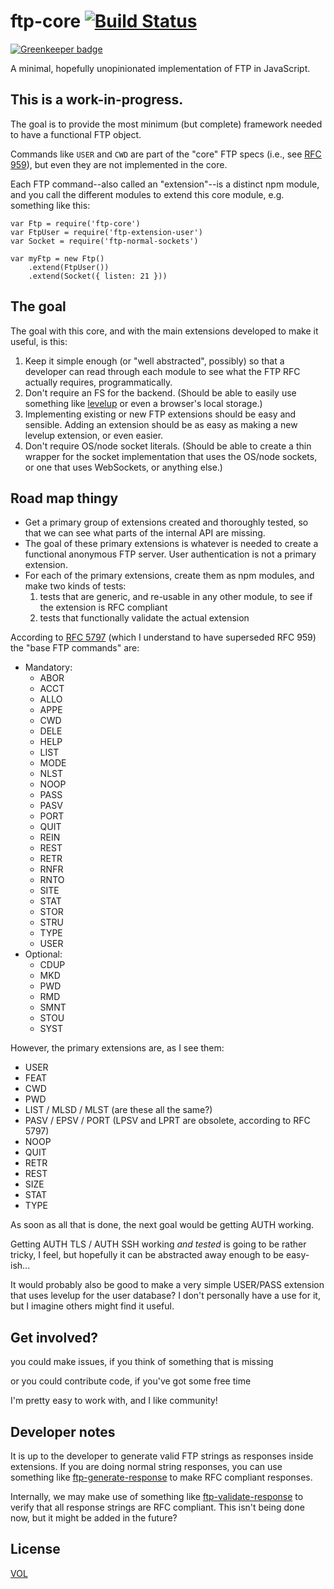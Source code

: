 # ftp-core [![Build Status](https://travis-ci.org/tobiaslabs/ftp-core.svg?branch=master)](https://travis-ci.org/tobiaslabs/ftp-core)

[![Greenkeeper badge](https://badges.greenkeeper.io/saibotsivad/ftp-core.svg)](https://greenkeeper.io/)

A minimal, hopefully unopinionated implementation of FTP in JavaScript.

## This is a work-in-progress.

The goal is to provide the most minimum (but complete) framework needed
to have a functional FTP object.

Commands like `USER` and `CWD` are part of the "core" FTP specs (i.e., 
see [RFC 959](https://tools.ietf.org/html/rfc959)), but even they are
not implemented in the core.

Each FTP command--also called an "extension"--is a distinct npm module,
and you call the different modules to extend this core module, e.g.
something like this:

	var Ftp = require('ftp-core')
	var FtpUser = require('ftp-extension-user')
	var Socket = require('ftp-normal-sockets')

	var myFtp = new Ftp()
		.extend(FtpUser())
		.extend(Socket({ listen: 21 }))

## The goal

The goal with this core, and with the main extensions developed to
make it useful, is this:

1. Keep it simple enough (or "well abstracted", possibly) so that a
	developer can read through each module to see what the FTP RFC
	actually requires, programmatically.
2. Don't require an FS for the backend. (Should be able to easily use
	something like [levelup](https://www.npmjs.com/package/levelup) or
	even a browser's local storage.)
3. Implementing existing or new FTP extensions should be easy and
	sensible. Adding an extension should be as easy as making a
	new levelup extension, or even easier.
4. Don't require OS/node socket literals. (Should be able to create a
	thin wrapper for the socket implementation that uses the OS/node
	sockets, or one that uses WebSockets, or anything else.)

## Road map thingy

* Get a primary group of extensions created and thoroughly tested, so
	that we can see what parts of the internal API are missing.
* The goal of these primary extensions is whatever is needed to create
	a functional anonymous FTP server. User authentication is not a
	primary extension.
* For each of the primary extensions, create them as npm modules, and
	make two kinds of tests:
	1. tests that are generic, and re-usable in any other module, to
		see if the extension is RFC compliant
	2. tests that functionally validate the actual extension

According to [RFC 5797](https://tools.ietf.org/html/rfc5797#page-4) (which
I understand to have superseded RFC 959) the "base FTP commands" are:

* Mandatory:
	- ABOR
	- ACCT
	- ALLO
	- APPE
	- CWD
	- DELE
	- HELP
	- LIST
	- MODE
	- NLST
	- NOOP
	- PASS
	- PASV
	- PORT
	- QUIT
	- REIN
	- REST
	- RETR
	- RNFR
	- RNTO
	- SITE
	- STAT
	- STOR
	- STRU
	- TYPE
	- USER
* Optional:
	- CDUP
	- MKD
	- PWD
	- RMD
	- SMNT
	- STOU
	- SYST

However, the primary extensions are, as I see them:

* USER
* FEAT
* CWD
* PWD
* LIST / MLSD / MLST (are these all the same?)
* PASV / EPSV / PORT (LPSV and LPRT are obsolete, according to RFC 5797)
* NOOP
* QUIT
* RETR
* REST
* SIZE
* STAT
* TYPE

As soon as all that is done, the next goal would be getting AUTH working.

Getting AUTH TLS / AUTH SSH working *and tested* is going to be rather
tricky, I feel, but hopefully it can be abstracted away enough to be
easy-ish...

It would probably also be good to make a very simple USER/PASS extension
that uses levelup for the user database? I don't personally have a use for
it, but I imagine others might find it useful.

## Get involved?

you could make issues, if you think of something that is missing

or you could contribute code, if you've got some free time

I'm pretty easy to work with, and I like community!

## Developer notes

It is up to the developer to generate valid FTP strings as responses inside
extensions. If you are doing normal string responses, you can use something like
[ftp-generate-response](https://github.com/tobiaslabs/ftp-generate-response) to make
RFC compliant responses.

Internally, we may make use of something like [ftp-validate-response](https://github.com/tobiaslabs/ftp-validate-response)
to verify that all response strings are RFC compliant. This isn't being done now, but it might be added in the future?

## License

[VOL](http://veryopenlicense.com)
